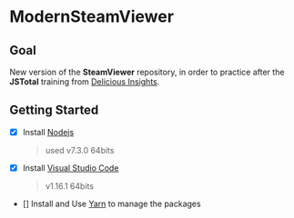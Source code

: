 # ModernSteamViewer

## Goal

New version of the **SteamViewer** repository, in order to practice after the **JSTotal** training from [Delicious Insights](https://delicious-insights.com/).

## Getting Started

- [x] Install [Nodejs](https://nodejs.org)
    > used v7.3.0 64bits
- [x] Install [Visual Studio Code](https://code.visualstudio.com/)
    > v1.16.1 64bits
- [] Install and Use [Yarn](https://yarnpkg.com/en/docs/getting-started) to manage the packages